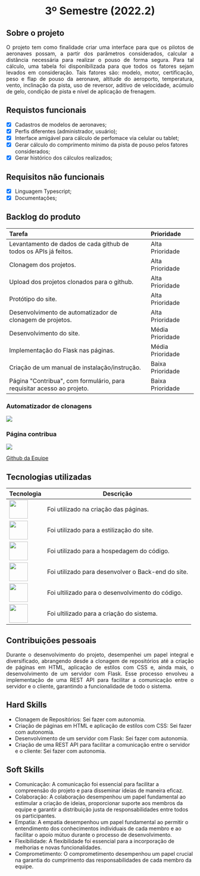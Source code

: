 <h1 align="center" >3º Semestre (2022.2)</h1>

## Sobre o projeto 

<p align="justify">
O projeto tem como finalidade criar uma interface para que os pilotos de aeronaves possam, a partir dos parâmetros considerados, calcular a distância necessária para realizar o pouso de forma segura. Para tal cálculo, uma tabela foi disponibilizada para que todos os fatores sejam levados em consideração. Tais fatores são: modelo, motor, certificação, peso e flap de pouso da aeronave, altitude do aeroporto, temperatura, vento, inclinação da pista, uso de reversor, aditivo de velocidade, acúmulo de gelo, condição de pista e nível de aplicação de frenagem.
</p>

## Requistos funcionais
- [x] Cadastros de modelos de aeronaves;
- [x] Perfis diferentes (administrador, usuário);
- [x] Interface amigável para cálculo de perfomace via celular ou tablet;
- [x] Gerar cálculo do comprimento mínimo da pista de pouso pelos fatores considerados;
- [x] Gerar histórico dos cálculos realizados;

## Requisitos não funcionais
- [x] Linguagem Typescript;
- [x] Documentações;

<h2>Backlog do produto</h2>

Tarefa | Prioridade
:--- | :--- |
Levantamento de dados de cada github de todos os APIs já feitos. | Alta Prioridade
Clonagem dos projetos. | Alta Prioridade
Upload dos projetos clonados para o github. | Alta Prioridade
Protótipo do site. | Alta Prioridade
Desenvolvimento de automatizador de clonagem de projetos. | Alta Prioridade
Desenvolvimento do site. | Média Prioridade
Implementação do Flask nas páginas. | Média Prioridade
Criação de um manual de instalação/instrução. | Baixa Prioridade
Página "Contribua", com formulário, para requisitar acesso ao projeto. | Baixa Prioridade

###  Automatizador de clonagens
<img src="https://github.com/mateushlsilva/API_1SEM/blob/main/imagens/automatizador_sprint2.gif"/>

### Página contribua

<img src="https://github.com/mateushlsilva/API_1SEM/blob/main/imagens/pagina_contribua.gif"/>


<a href="https://github.com/EquipeApolo/API_1SEM">Github da Equipe</a>


## Tecnologias utilizadas

| Tecnologia | Descrição |
|--------|-----------|
| <img width="50 rem" src="https://cdn.jsdelivr.net/gh/devicons/devicon/icons/html5/html5-original.svg"/> | Foi utilizado na criação das páginas. |
| <img width="50 rem" src="https://cdn.jsdelivr.net/gh/devicons/devicon/icons/css3/css3-original.svg"/>  | Foi utilizado para a estilização do site.|
| <a href="https://github.com/EquipeApolo/API_1SEM" ><img width="50 rem" src="https://cdn.jsdelivr.net/gh/devicons/devicon/icons/github/github-original.svg"/> </a> | Foi utilizado para a hospedagem do código. |
| <img width="50 rem" src="https://cdn.jsdelivr.net/gh/devicons/devicon/icons/python/python-original.svg"/>  | Foi utilizado para desenvolver o Back-end do site.| 
| <img width="50 rem" src="https://cdn.jsdelivr.net/gh/devicons/devicon/icons/vscode/vscode-original.svg"/> |Foi ultilizado para o desenvolvimento do código. |
| <img width="50 rem" src="https://camo.githubusercontent.com/f3d50fa050625f1e9f27ca9a22a022a289f09fcf17d3fa23055c1ea61df5d0cc/68747470733a2f2f69636f6e732d666f722d667265652e636f6d2f69636f6e66696c65732f706e672f3531322f466c61736b2d313332343838383731393531313036353434372e706e67"/> | Foi ultilizado para a criação do sistema. |

## Contribuições pessoais
<p align="justify">
Durante o desenvolvimento do projeto, desempenhei um papel integral e diversificado, abrangendo desde a clonagem de repositórios até a criação de páginas em HTML, aplicação de estilos com CSS e, ainda mais, o desenvolvimento de um servidor com Flask. Esse processo envolveu a implementação de uma REST API para facilitar a comunicação entre o servidor e o cliente, garantindo a funcionalidade de todo o sistema.
</p>

## Hard Skills
* Clonagem de Repositórios: Sei fazer com autonomia.
* Criação de páginas em HTML e aplicação de estilos com CSS: Sei fazer com autonomia.
* Desenvolvimento de um servidor com Flask: Sei fazer com autonomia.
* Criação de uma REST API para facilitar a comunicação entre o servidor e o cliente: Sei fazer com autonomia.


## Soft Skills
 * Comunicação: A comunicação foi essencial para facilitar a compreensão do projeto e para disseminar ideias de maneira eficaz.
 * Colaboração: A colaboração desempenhou um papel fundamental ao estimular a criação de ideias, proporcionar suporte aos membros da equipe e garantir a distribuição justa de responsabilidades entre todos os participantes.
 * Empatia: A empatia desempenhou um papel fundamental ao permitir o entendimento dos conhecimentos individuais de cada membro e ao facilitar o apoio mútuo durante o processo de desenvolvimento.
 * Flexibilidade: A flexibilidade foi essencial para a incorporação de melhorias e novas funcionalidades.
 * Comprometimento: O comprometimento desempenhou um papel crucial na garantia do cumprimento das responsabilidades de cada membro da equipe.




